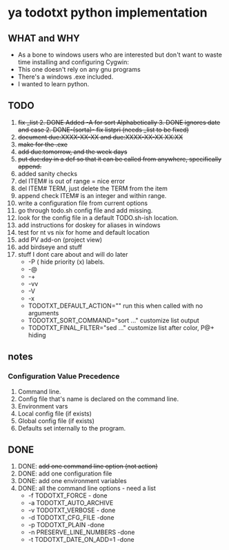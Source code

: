 # ya todotxt python implementation   #
## WHAT and WHY ##
- As a bone to windows users who are interested but don't want to waste time installing and configuring Cygwin:
- This one doesn't rely on any gnu programs 
- There's a windows .exe included. 
- I wanted to learn python.

## TODO ##
1. <del>fix _list 
	2. DONE Added -A for sort Alphabetically
	3. DONE ignores date and case 
	2. DONE-(sorta)- fix listpri (needs _list to be fixed)</del>
1. <del>document due:XXXX-XX-XX and due:XXXX-XX-XX XX:XX</del>
1. <del>make for the .exe</del>
2. <del>add due:tomorrow, and the week days</del>
4. <del>put due:day in a def so that it can be called from anywhere, specifically append.</del>
2. added sanity checks
5. del ITEM# is out of range = nice error
4. del ITEM# TERM, just delete the TERM from the item
5. append check ITEM# is an integer and within range.
1. write a configuration file from current options
2. go through todo.sh config file and add missing.
2. look for the config file in a default TODO.sh-ish location.
3. add instructions for doskey for aliases in windows
4. test for nt vs nix for home and default location
3. add PV add-on  (project view) 
4. add birdseye and stuff 
5. stuff I dont care about and will do later
	- -P ( hide priority (x) labels.
	- -@
	- -+
	- -vv
	- -V
	- -x
	- TODOTXT_DEFAULT_ACTION=""       run this when called with no arguments  
	- TODOTXT_SORT_COMMAND="sort ..." customize list output                   
	- TODOTXT_FINAL_FILTER="sed ..."  customize list after color, P@+ hiding  

## notes ##
### Configuration Value Precedence ###
1. Command line.
1. Config file that's name is declared on the command line.
1. Environment vars
1. Local config file (if exists)
1. Global config file (if exists)
1. Defaults set internally to the program.



## DONE ##
1. DONE: <del>add one command line option (not action)</del>
1. DONE: add one configuration file
2. DONE: add one environment variables
2. DONE: all the command line options - need a list
	- -f TODOTXT_FORCE - done
	- -a TODOTXT_AUTO_ARCHIVE 
	- -v TODOTXT_VERBOSE - done
	- -d TODOTXT_CFG_FILE -done 
	- -p TODOTXT_PLAIN -done
	- -n PRESERVE_LINE_NUMBERS -done
	- -t TODOTXT_DATE_ON_ADD=1 -done 
